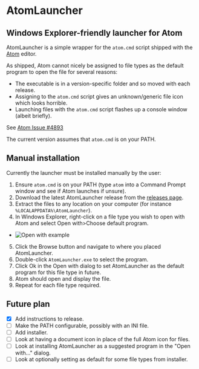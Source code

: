 # AtomLauncher
## Windows Explorer-friendly launcher for Atom

AtomLauncher is a simple wrapper for the `atom.cmd` script shipped with the [Atom](https://atom.io/) editor.

As shipped, Atom cannot nicely be assigned to file types as the default program to open the file for several reasons:

* The executable is in a version-specific folder and so moved with each release.
* Assigning to the `atom.cmd` script gives an unknown/generic file icon which looks horrible.
* Launching files with the `atom.cmd` script flashes up a console window (albeit briefly).

See [Atom Issue #4893](https://github.com/atom/atom/issues/4893)

The current version assumes that `atom.cmd` is on your PATH.

## Manual installation

Currently the launcher must be installed manually by the user:

1. Ensure `atom.cmd` is on your PATH (type `atom` into a Command Prompt window and see if Atom launches if unsure).
2. Download the latest AtomLauncher release from the [releases page](https://github.com/Xcodo/atom-launcher/releases).
3. Extract the files to any location on your computer (for instance `%LOCALAPPDATA%\AtomLauncher`).
4. In Windows Explorer, right-click on a file type you wish to open with Atom and select Open with>Choose default program.
  * ![Open with example](http://i.imgur.com/etbHyIb.png)
5. Click the Browse button and navigate to where you placed AtomLauncher.
6. Double-click `AtomLauncher.exe` to select the program.
7. Click Ok in the Open with dialog to set AtomLauncher as the default program for this file type in future.
8. Atom should open and display the file.
9. Repeat for each file type required.

## Future plan

- [x] Add instructions to release.
- [ ] Make the PATH configurable, possibly with an INI file.
- [ ] Add installer.
- [ ] Look at having a document icon in place of the full Atom icon for files.
- [ ] Look at installing AtomLauncher as a suggested program in the "Open with..." dialog.
- [ ] Look at optionally setting as default for some file types from installer.
